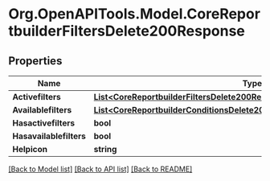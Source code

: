 # Org.OpenAPITools.Model.CoreReportbuilderFiltersDelete200Response

## Properties

Name | Type | Description | Notes
------------ | ------------- | ------------- | -------------
**Activefilters** | [**List&lt;CoreReportbuilderFiltersDelete200ResponseActivefiltersInner&gt;**](CoreReportbuilderFiltersDelete200ResponseActivefiltersInner.md) |  | 
**Availablefilters** | [**List&lt;CoreReportbuilderConditionsDelete200ResponseAvailableconditionsInner&gt;**](CoreReportbuilderConditionsDelete200ResponseAvailableconditionsInner.md) |  | 
**Hasactivefilters** | **bool** | hasactivefilters | 
**Hasavailablefilters** | **bool** | hasavailablefilters | 
**Helpicon** | **string** | helpicon | 

[[Back to Model list]](../README.md#documentation-for-models) [[Back to API list]](../README.md#documentation-for-api-endpoints) [[Back to README]](../README.md)

